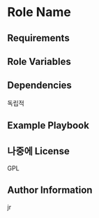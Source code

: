Role Name
=========



Requirements
------------



Role Variables
--------------



Dependencies
------------
독립적

Example Playbook
----------------

나중에
License
-------

GPL

Author Information
------------------

jr
